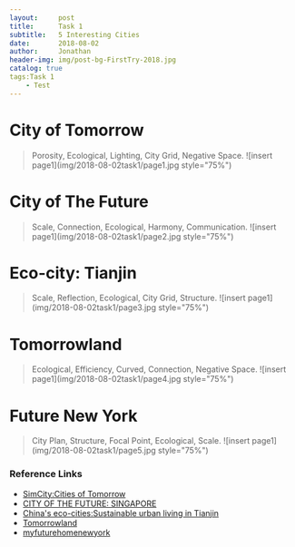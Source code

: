```yaml
---
layout:     post
title:      Task 1
subtitle:   5 Interesting Cities
date:       2018-08-02
author:     Jonathan
header-img: img/post-bg-FirstTry-2018.jpg
catalog: true
tags:Task 1
    - Test
---
```

# City of Tomorrow
> Porosity, Ecological, Lighting, City Grid, Negative Space.
![insert page1](img/2018-08-02task1/page1.jpg style="75%")

# City of The Future
> Scale, Connection, Ecological, Harmony, Communication.
![insert page1](img/2018-08-02task1/page2.jpg style="75%")

# Eco-city: Tianjin
> Scale, Reflection, Ecological, City Grid, Structure.
![insert page1](img/2018-08-02task1/page3.jpg style="75%")

# Tomorrowland
> Ecological, Efficiency, Curved, Connection, Negative Space.
![insert page1](img/2018-08-02task1/page4.jpg style="75%")

# Future New York
> City Plan, Structure, Focal Point, Ecological, Scale.
![insert page1](img/2018-08-02task1/page5.jpg style="75%")

### Reference Links
- [SimCity:Cities of Tomorrow](https://install-game.com/simcity-cities-of-tomorrow-pc-game-free-download/)
- [CITY OF THE FUTURE: SINGAPORE](https://hypnoticdanceshow.wordpress.com/2013/02/09/city-of-the-future-singapore/)
- [China's eco-cities:Sustainable urban living in Tianjin](http://www.bbc.com/future/story/20120503-sustainable-cities-on-the-rise)
- [Tomorrowland](https://www.pinterest.com.au/pin/761249143236998058/)
- [myfuturehomenewyork](https://www.pinterest.com.au/pin/431360470552394223/)
